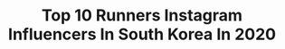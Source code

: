 ---
title: Top 10 Runners Instagram Influencers In South Korea In 2020
description: >-
  Find top runners Instagram influencers in South Korea in 2020. Most popular hashtags: #running #runner #run #workout.
platform: Instagram
hits: 9
text_top: Analyze the most popular Instagram influencers on inBeat.
text_bottom: Our search engine aggregates 9 Instagram influencers like this in South Korea for you to collaborate.
profiles:
  - username: "bibisister_j"
    fullname: >-
      전지영 쇼호스트  | 비비언니
    bio: >-
      🏆2020 beautycreator 2nd Runner ▫️봄온 아나운서 아카데미 교수진 | 프리랜서 방송인 ▫️문의사항 DM&카톡 > bibisister ⠀ 👇🏻#하루비움 구매링크
    location: "South Korea"
    followers: 73990
    engagement: 106
    commentsToLikes: 0.082590
    id: ck6towsgggjn20j71bgihivbc
    verified: false
    hashtags: "#ootd, #fitgirl, #running, #workout"
  - username: "smile.runner"
    fullname: >-
      일상이 우리가 가진 인생의 전부다.
    bio: >-
      🏃‍♀️마라톤 21년차 🎽@descente_kr Model 🏅15 산티아고 순례길 완주(800K) 🏆16 머슬매니아 스포츠모델 2위 🏅19 고비사막 마라톤 완주(250K) 🏅20 세계6대 마라톤 최종완주 예정
    location: "South Korea"
    followers: 24079
    engagement: 284
    commentsToLikes: 0.050917
    id: ck14ink4oga9o0i19docf5zwm
    verified: false
    hashtags: "#running, #jejuolle, #run, #runcop"
  - username: "noon.noonii_rd"
    fullname: >-
      눈누니
    bio: >-
      호다닥 달리자 호다닥⚡️ 🍒유튜브 "굿애프터눈눈" 🍊다섯번째 영상! 애프터샥 & 신제품 리뷰 !
    location: "South Korea"
    followers: 28568
    engagement: 644
    commentsToLikes: 0.026284
    id: ck5hpzc2ns85o0i11rfsahkp1
    verified: false
    hashtags: "#running, #tranggle, #runner, #tracking"
  - username: "haedong_e"
    fullname: >-
      러닝해영
    bio: >-
      📍[ #러닝해영] 유튜브 , 블로그 🏃🏻‍♀️ @descente_kr @redbullkr 20 Sport Model 🚴🏻‍♀️ @cephas_official 20 RE:FIND CUBE Ambassador ⛰
    location: "South Korea"
    followers: 17929
    engagement: 441
    commentsToLikes: 0.039018
    id: ck5pwe9opmf3u0i11g9yon7q9
    verified: false
    hashtags: "#crewlove, #feev, #plogging, #dnf"
  - username: "yuuummm.lee"
    fullname: >-
      Runner Gayoung
    bio: >-
      🇰🇷러너 가영~💕 #Columbiamontrail, #CEP 18 Berlin Marathon 19 Boston Marathon 20 Chicago Marathon Full 03:13:16 Half 01:25:04 10Km 00:38:44 👇윤미디어 유튜브
    location: "South Korea"
    followers: 17070
    engagement: 421
    commentsToLikes: 0.056681
    id: ck5hntrv9odjc0i11jn9uqycd
    verified: false
    hashtags: "#916, #trailrunning, #trailrun, #lifeplus"
  - username: "lemon.vibe"
    fullname: >-
      열정감성·철인꿈나무🌳
    bio: >-
      세상은 우리랑 함께 사는것💪🏻🌏 Go green🌱 _ 46:26 3:57:03 100K #러닝레몬 <동아일보> #영러너어워드🏅 <월간산> #산요가🍋 BAC 19/100 _ #산요레 #요가레몬 #기부레몬 contactlessYoga 120%즐겨벌여! 📺
    location: "South Korea"
    followers: 19828
    engagement: 299
    commentsToLikes: 0.042426
    id: ck6uidsf6ehy10j71jxshguv9
    verified: false
    hashtags: "#2020, #livesweat, #running, #pocarisweat"
  - username: "kimmongmong"
    fullname: >-
      김몽이
    bio: >-
      본격 건강해지기 프로젝트🏃‍♀️ 꾸준함이 답이다. #Marathon #Trailrunning #Triathlon
    location: "South Korea"
    followers: 32114
    engagement: 478
    commentsToLikes: 0.039720
    id: ck6uidthuei4b0j718nm9fqqo
    verified: false
    hashtags: "#running, #jeju, #bws, #riding"
  - username: "menshealth__korea"
    fullname: >-
      맨즈헬스 한국판 공식계정
    bio: >-
      심신의 밸런스에 최적의 메커니즘, 라이프핏스타일 매거진 ⬇️ 맨즈헬스 6월호 알라딘 구매 링크 ⬇️
    location: "South Korea"
    followers: 22599
    engagement: 84
    commentsToLikes: 0.007614
    id: ck5pwed5omfjc0i11o6r5d7o3
    verified: false
    hashtags: "#strength, #asics, #powerlifting, #mobility"
  - username: "dalssim_lee"
    fullname: >-
      ᴿᵘⁿⁿᵉʳ 달씸🦋
    bio: >-
      [매일의 힘] - #마라톤 / #트레일러닝 / #싸이클 ▫️𝟷𝟶𝙺 𝟺𝟹 ▫️𝟸𝟷𝙺 𝟷:𝟹𝟾 ▫️𝟺𝟸.𝟷𝟿𝟻𝙺 𝟹:𝟸𝟻 ·𝙿𝙾𝚂𝚈𝙺𝙾·𝙲𝙴𝙿·𝚁𝙴𝚅𝙾·𝙰𝙵𝚃𝙴𝚁𝚂𝙷𝙾𝙺𝚉·𝙵𝙾𝚂𝚄𝙼 ·𝙰𝚃𝙷𝙻𝙴𝚃𝙴 𝙰𝙼𝙱𝙰𝚂𝚂𝙰𝙳𝙾𝚁
    location: "South Korea"
    followers: 23715
    engagement: 558
    commentsToLikes: 0.027270
    id: ck5zyc47i9m3u0i1406j133ke
    verified: false
    hashtags: "#revo, #revokorea, #columbia, #posyko"
---